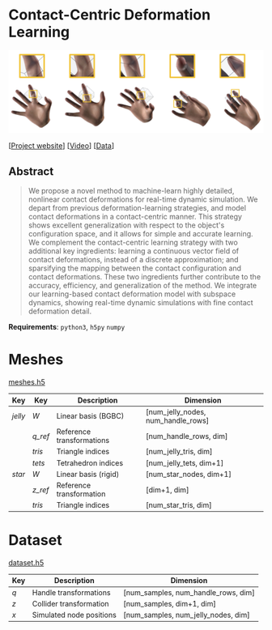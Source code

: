 # Contact-Centric Deformation Learning

![Teaser](assets/images/teaser.png "Teaser image")

[[Project website](http://mslab.es/projects/ContactCentricLearning/)] [[Video](https://www.youtube.com/watch?v=f2WBji-R2uQ)] [[Data](https://urjc-my.sharepoint.com/:f:/g/personal/cristian_romero_urjc_es/Et30gmexC45Mn-OCDo_DdHwB3Y9Skd-S5LDdgjrl_oMNrg?e=9tDYNZ)]

## Abstract

> We propose a novel method to machine-learn highly detailed, nonlinear contact deformations for real-time dynamic simulation. We depart from previous deformation-learning strategies, and model contact deformations in a contact-centric manner. This strategy shows excellent generalization with respect to the object's configuration space, and it allows for simple and accurate learning. We complement the contact-centric learning strategy with two additional key ingredients: learning a continuous vector field of contact deformations, instead of a discrete approximation; and sparsifying the mapping between the contact configuration and contact deformations. These two ingredients further contribute to the accuracy, efficiency, and generalization of the method. We integrate our learning-based contact deformation model with subspace dynamics, showing real-time dynamic simulations with fine contact deformation detail.

**Requirements**: ```python3```, ```h5py``` ```numpy```

# Meshes

[meshes.h5](https://urjc-my.sharepoint.com/:u:/g/personal/cristian_romero_urjc_es/EUHKu3461yNEjE9-j7yA5xsBSz8Uyd6KlctZL0vZbzQUdw?e=71f3dI)

| Key          | Key      | Description                        | Dimension                           |
|--------------|----------|------------------------------------|-------------------------------------|
|  *jelly*     | *W*      | Linear basis (BGBC)                | [num_jelly_nodes, num_handle_rows]  |
|              | *q_ref*  | Reference transformations          | [num_handle_rows, dim]              |
|              | *tris*   | Triangle indices                   | [num_jelly_tris, dim]               |
|              | *tets*   | Tetrahedron indices                | [num_jelly_tets, dim+1]             |
|  *star*      | *W*      | Linear basis (rigid)               | [num_star_nodes, dim+1]             |
|              | *z_ref*  | Reference transformation           | [dim+1, dim]                        |
|              | *tris*   | Triangle indices                   | [num_star_tris, dim]                |

# Dataset

[dataset.h5](https://urjc-my.sharepoint.com/:u:/g/personal/cristian_romero_urjc_es/ETSvhdReOF5JkKTlK476hwkBmUFQm24-CEziQjrCan7qtg?e=rSOyTA)

| Key    | Description                   | Dimension                            |
|--------|-------------------------------|--------------------------------------|
| *q*    | Handle transformations        | [num_samples, num_handle_rows, dim]  |
| *z*    | Collider transformation       | [num_samples, dim+1, dim]            |
| *x*    | Simulated node positions      | [num_samples, num_jelly_nodes, dim]  |
